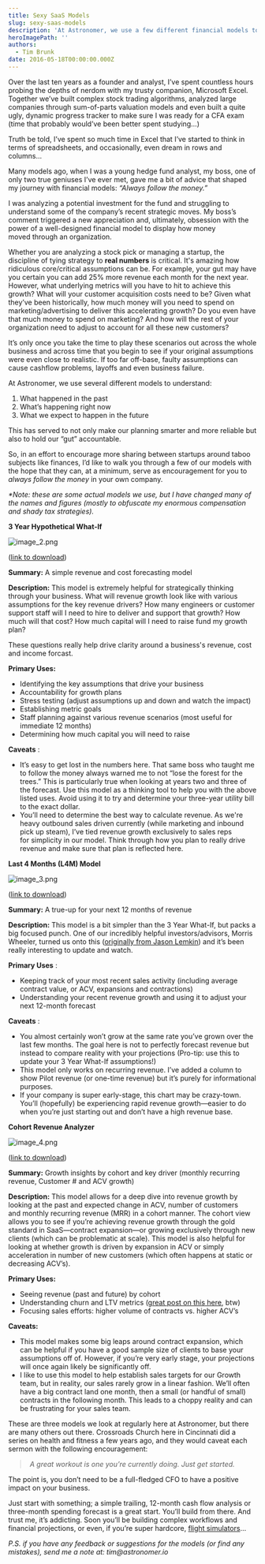 ```yaml
---
title: Sexy SaaS Models
slug: sexy-saas-models
description: 'At Astronomer, we use a few different financial models to understand what happened in the past, what’s happening right now and what may happen in the future.'
heroImagePath: ''
authors:
  - Tim Brunk
date: 2016-05-18T00:00:00.000Z
---
```


Over the last ten years as a founder and analyst, I’ve spent countless hours probing the depths of nerdom with my trusty companion, Microsoft Excel. Together we’ve built complex stock trading algorithms, analyzed large companies through sum-of-parts valuation models and even built a quite ugly, dynamic progress tracker to make sure I was ready for a CFA exam (time that probably would’ve been better spent studying…)

Truth be told, I’ve spent so much time in Excel that I’ve started to think in terms of spreadsheets, and occasionally, even dream in rows and columns...

Many models ago, when I was a young hedge fund analyst, my boss, one of only two true geniuses I’ve ever met, gave me a bit of advice that shaped my journey with financial models:&nbsp;_“Always follow the money.”_

I was analyzing a potential investment for the fund and struggling to understand some of the company’s recent strategic moves. My boss’s comment triggered a new appreciation&nbsp;and,&nbsp;ultimately, obsession with the power of a well-designed financial model to display how&nbsp;money moved&nbsp;through an organization.

Whether you are analyzing a stock pick or managing a startup, the discipline of tying strategy to **real numbers** is critical. It's&nbsp;amazing how ridiculous core/critical assumptions can be. For example, your gut may have you certain you can add 25% more revenue each month for the next year. However, what underlying metrics will you have to hit to achieve this growth? What will your customer acquisition costs need to be? Given what they’ve been historically, how much money will you need to spend on marketing/advertising to deliver this accelerating growth? Do you even have that much money to spend on marketing? And how will the rest of your organization need to adjust to account for all these new customers?

It’s only once you take the time to play these scenarios out across the whole business and across time that you begin to see if your original assumptions were even close to realistic. If too far off-base, faulty assumptions can cause cashflow problems, layoffs and even business failure.

At Astronomer, we use several&nbsp;different models to understand:

1. What happened in the past
2. What’s happening right now
3. What we expect to happen in the future

This has served to not only make our planning smarter and more reliable but also to hold our “gut” accountable.

So, in an effort to encourage more sharing between startups around taboo subjects like finances, I’d like to walk you through a few of our models with the hope that they can, at a minimum, serve as encouragement for you to _always follow the money_ in your own company.

_\*Note: these are some actual models we use, but I have changed many of the names and figures (mostly to obfuscate my enormous compensation and shady tax strategies)._

**3&nbsp;Year Hypothetical What-If**

![image_2.png](../assets/image_2.png "image\_2.png")

([link to download](https://drive.google.com/open?id=0B6i3PlmiB1NQa2pCY3NTR19rdHc))

**Summary:** A simple revenue and cost forecasting model

**Description:** This model is extremely helpful for strategically thinking through your business. What will revenue growth look like with various assumptions for the key revenue drivers? How many engineers or customer support staff will I need to hire to deliver and support that growth? How much will that cost? How much capital will I need to raise fund my growth plan?

These questions really help&nbsp;drive&nbsp;clarity around&nbsp;a business's&nbsp;revenue, cost and income forcast.

**Primary Uses:**

- Identifying the key assumptions that drive your business
- Accountability for growth plans
- Stress testing (adjust assumptions up and down and watch the impact)
- Establishing metric goals
- Staff planning against various revenue scenarios (most useful for immediate 12 months)
- Determining how much capital you will need to raise

**Caveats** :

- It’s easy to get lost in the numbers here. That same boss who taught me to follow the money always warned me to not “lose the forest for the trees.” This is particularly true when looking at years two and three of the&nbsp;forecast. Use this model as a thinking tool to help you with the above listed uses. Avoid using it to try and&nbsp;determine your three-year utility bill to the exact dollar.
- You’ll need to determine the best way to calculate revenue. As we're heavy outbound sales driven currently (while marketing and inbound pick up steam), I’ve tied revenue growth&nbsp;exclusively to sales reps for&nbsp;simplicity in our model. Think through how you plan to really drive revenue and make sure that plan is reflected here.

**Last 4 Months (L4M) Model**

![image_3.png](../assets/image_3.png "image\_3.png")

([link to download](https://drive.google.com/open?id=0B6i3PlmiB1NQbVFsYkNiSjctU3c))

**Summary:** A true-up for your next 12 months of revenue

**Description:** This model is a bit simpler than the 3&nbsp;Year What-If, but packs a big focused punch. One of our incredibly helpful investors/advisors, Morris Wheeler, turned us onto this ([originally from Jason Lemkin](https://www.saastr.com/the-power-and-honesty-in-a-t4m-model-build-one-now/)) and it’s been really interesting to update and watch.

**Primary Uses** :

- Keeping track of your most recent sales activity (including average contract value, or ACV, expansions and contractions)
- Understanding your recent revenue growth and using it to adjust your next 12-month forecast

**Caveats** :

- You almost certainly won’t grow at the same rate you’ve grown over the last few months. The goal here is not to perfectly forecast revenue but instead to compare reality with your projections (Pro-tip: use this to update your 3 Year What-If assumptions!)
- This model only works on recurring revenue. I’ve added a column to show Pilot revenue (or one-time revenue) but it’s purely for informational purposes.
- If your company is super early-stage, this chart may be crazy-town. You’ll (hopefully) be experiencing rapid revenue growth—easier to do when you’re just starting out and don’t have a high revenue base.

**Cohort Revenue Analyzer**

![image_4.png](../assets/image_4.png "image\_4.png")

([link to download](https://drive.google.com/open?id=0B6i3PlmiB1NQNUlHUGpwYXlDblk))&nbsp;

**Summary:** Growth insights by cohort and key driver (monthly recurring revenue, Customer # and ACV growth)

**Description:** This model allows for a deep dive into revenue growth by looking at the past and expected change in ACV, number of customers and&nbsp;monthly recurring revenue&nbsp;(MRR) in a cohort manner. The cohort view allows you to see if you’re achieving revenue growth through the gold standard in SaaS—contract expansion—or growing exclusively through new clients (which can be problematic at scale). This model is also helpful for looking at whether growth is driven by expansion in ACV or simply acceleration in number of new customers (which often happens at static or decreasing ACV’s).

**Primary Uses:**

- Seeing revenue (past and future) by cohort
- Understanding churn and LTV metrics ([great post on this here](https://tomtunguz.com/negative-churn/), btw)
- Focusing sales efforts: higher volume of contracts vs. higher ACV’s

**Caveats:**

- This model makes some big leaps around contract expansion, which can be helpful if you have a good sample size of clients to base your assumptions off of. However, if you’re very early stage, your projections will once again likely be significantly off.
- I like to use this model to help establish sales targets for our Growth team, but in reality, our sales rarely grow in a linear fashion. We’ll often have a big contract land one month, then a small (or handful of small) contracts in the following month. This leads to a choppy reality and can be frustrating for your sales team.

These are three models we look at regularly here at Astronomer, but there are many others out there.&nbsp;Crossroads Church here in Cincinnati did a series on health and fitness a few years ago, and they would caveat each sermon with the following encouragement:

> &nbsp;_A great workout is one you’re currently doing. Just get started._

The point is, you don’t need to be a full-fledged CFO to have a positive impact on your business.

Just start with something; a simple trailing, 12-month cash flow analysis or three-month spending forecast is a great start. You’ll build from there. And trust me, it’s addicting. Soon you’ll be building complex workflows and financial projections, or even, if you’re super hardcore, [flight simulators](https://excelunusual.com/a-first-flight-simulator-model-in-excel/)…&nbsp;

_P.S. if you have any feedback or suggestions for the models (or find any mistakes), send me a note at: tim@astronomer.io_

